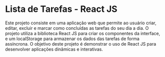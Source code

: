 # Lista de Tarefas - React JS

Este projeto consiste em uma aplicação web que permite ao usuário criar, editar, excluir e marcar como concluídas as tarefas do seu dia a dia. O projeto utiliza a biblioteca React JS para criar os componentes da interface, e um localStorage para armazenar os dados das tarefas de forma assíncrona. O objetivo deste projeto é demonstrar o uso de React JS para desenvolver aplicações dinâmicas e interativas.
